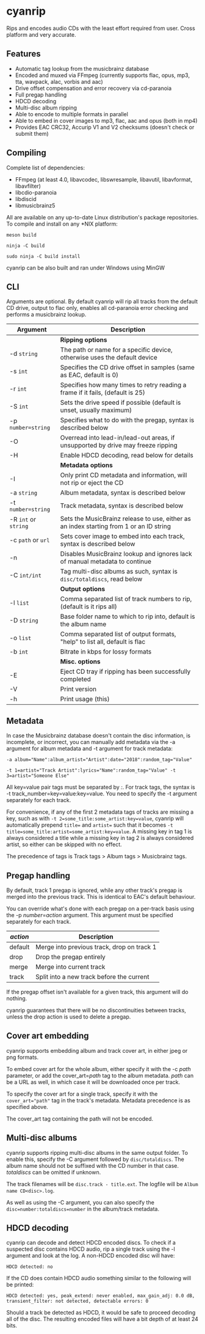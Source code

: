 cyanrip
=======
Rips and encodes audio CDs with the least effort required from user. Cross platform and very accurate.

Features
--------
 * Automatic tag lookup from the musicbrainz database
 * Encoded and muxed via FFmpeg (currently supports flac, opus, mp3, tta, wavpack, alac, vorbis and aac)
 * Drive offset compensation and error recovery via cd-paranoia
 * Full pregap handling
 * HDCD decoding
 * Multi-disc album ripping
 * Able to encode to multiple formats in parallel
 * Able to embed in cover images to mp3, flac, aac and opus (both in mp4)
 * Provides EAC CRC32, Accurip V1 and V2 checksums (doesn't check or submit them)


Compiling
---------
Complete list of dependencies:

 * FFmpeg (at least 4.0, libavcodec, libswresample, libavutil, libavformat, libavfilter)
 * libcdio-paranoia
 * libdiscid
 * libmusicbrainz5

All are available on any up-to-date Linux distribution's package repositories. To compile and install on any *NIX platform:

`meson build`

`ninja -C build`

`sudo ninja -C build install`

cyanrip can be also built and ran under Windows using MinGW


CLI
---

Arguments are optional. By default cyanrip will rip all tracks from the default CD drive, output to flac only, enables all cd-paranoia error checking and performs a musicbrainz lookup.

| Argument             | Description                                                                             |
|----------------------|-----------------------------------------------------------------------------------------|
|                      | **Ripping options**                                                                     |
| -d `string`          | The path or name for a specific device, otherwise uses the default device               |
| -s `int`             | Specifies the CD drive offset in samples (same as EAC, default is 0)                    |
| -r `int`             | Specifies how many times to retry reading a frame if it fails, (default is 25)          |
| -S `int`             | Sets the drive speed if possible (default is unset, usually maximum)                    |
| -p `number=string`   | Specifies what to do with the pregap, syntax is described below                         |
| -O                   | Overread into lead-in/lead-out areas, if unsupported by drive may freeze ripping        |
| -H                   | Enable HDCD decoding, read below for details                                            |
|                      | **Metadata options**                                                                    |
| -I                   | Only print CD metadata and information, will not rip or eject the CD                    |
| -a `string`          | Album metadata, syntax is described below                                               |
| -t `number=string`   | Track metadata, syntax is described below                                               |
| -R `int` or `string` | Sets the MusicBrainz release to use, either as an index starting from 1 or an ID string |
| -c `path` or `url`   | Sets cover image to embed into each track, syntax is described below                    |
| -n                   | Disables MusicBrainz lookup and ignores lack of manual metadata to continue             |
| -C `int/int`         | Tag multi-disc albums as such, syntax is `disc/totaldiscs`, read below                  |
|                      | **Output options**                                                                      |
| -l `list`            | Comma separated list of track numbers to rip, (default is it rips all)                  |
| -D `string`          | Base folder name to which to rip into, default is the album name                        |
| -o `list`            | Comma separated list of output formats, "help" to list all, default is flac             |
| -b `int`             | Bitrate in kbps for lossy formats                                                       |
|                      | **Misc. options**                                                                       |
| -E                   | Eject CD tray if ripping has been successfully completed                                |
| -V                   | Print version                                                                           |
| -h                   | Print usage (this)                                                                      |


Metadata
--------

In case the Musicbrainz database doesn't contain the disc information, is incomplete, or incorrect, you can manually add metadata via the -a argument for album metadata and -t argument for track metadata:

`-a album="Name":album_artist="Artist":date="2018":random_tag="Value"`

`-t 1=artist="Track Artist":lyrics="Name":random_tag="Value" -t 3=artist="Someone Else"`

All key=value pair tags must be separated by *:*. For track tags, the syntax is -t track_number=key=value:key=value. You need to specify the -t argument separately for each track.

For convenience, if any of the first 2 metadata tags of tracks are missing a key, such as with `-t 2=some_title:some_artist:key=value`, cyanrip will automatically prepend `title=` and `artist=` such that it becomes `-t title=some_title:artist=some_artist:key=value`.
A missing key in tag 1 is always considered a title while a missing key in tag 2 is always considered artist, so either can be skipped with no effect.

The precedence of tags is Track tags > Album tags > Musicbrainz tags.


Pregap handling
---------------

By default, track 1 pregap is ignored, while any other track's pregap is merged into the previous track. This is identical to EAC's default behaviour.

You can override what's done with each pregap on a per-track basis using the -p *number*=*action* argument. This argument must be specified separately for each track.

| *action* | Description                                |
|----------|--------------------------------------------|
| default  | Merge into previous track, drop on track 1 |
| drop     | Drop the pregap entirely                   |
| merge    | Merge into current track                   |
| track    | Split into a new track before the current  |

If the pregap offset isn't available for a given track, this argument will do nothing.

cyanrip guarantees that there will be no discontinuities between tracks, unless the drop action is used to delete a pregap.


Cover art embedding
-------------------

cyanrip supports embedding album and track cover art, in either jpeg or png formats.

To embed cover art for the whole album, either specify it with the -c *path* parameter, or add the cover_art=*path* tag to the album metadata. *path* can be a URL as well, in which case it will be downloaded once per track.

To specify the cover art for a single track, specify it with the `cover_art="path"` tag in the track's metadata. Metadata precedence is as specified above.

The cover_art tag containing the path will not be encoded.


Multi-disc albums
-----------------

cyanrip supports ripping multi-disc albums in the same output folder. To enable this, specify the -C argument followed by `disc/totaldiscs`. The album name should not be suffixed with the CD number in that case. *totaldiscs* can be omitted if unknown.

The track filenames will be `disc.track - title.ext`. The logfile will be `Album name CD<disc>.log`.

As well as using the -C argument, you can also specify the `disc=number:totaldiscs=number` in the album/track metadata.


HDCD decoding
-------------

cyanrip can decode and detect HDCD encoded discs. To check if a suspected disc contains HDCD audio, rip a single track using the -l argument and look at the log. A non-HDCD encoded disc will have:

```
HDCD detected: no
```

If the CD does contain HDCD audio something similar to the following will be printed:

```
HDCD detected: yes, peak_extend: never enabled, max_gain_adj: 0.0 dB, transient_filter: not detected, detectable errors: 0
```

Should a track be detected as HDCD, it would be safe to proceed decoding all of the disc. The resulting encoded files will have a bit depth of at least 24 bits.
